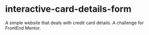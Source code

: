 # interactive-card-details-form
A simple website that deals with credit card details. A challenge for FrontEnd Mentor.
